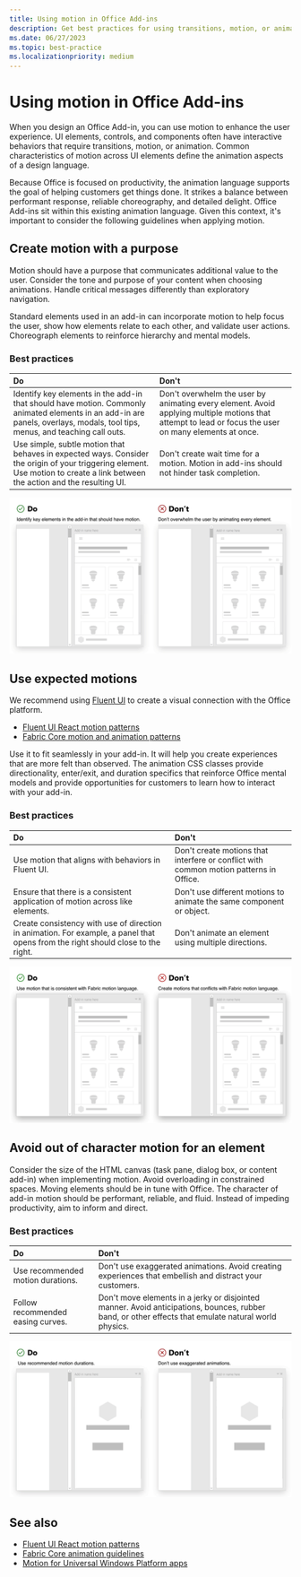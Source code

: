 ```yaml
---
title: Using motion in Office Add-ins
description: Get best practices for using transitions, motion, or animation in Office Add-ins.
ms.date: 06/27/2023
ms.topic: best-practice
ms.localizationpriority: medium
---
```


# Using motion in Office Add-ins

When you design an Office Add-in, you can use motion to enhance the user experience. UI elements, controls, and components often have interactive behaviors that require transitions, motion, or animation. Common characteristics of motion across UI elements define the animation aspects of a design language.

Because Office is focused on productivity, the animation language supports the goal of helping customers get things done. It strikes a balance between performant response, reliable choreography, and detailed delight. Office Add-ins sit within this existing animation language. Given this context, it's important to consider the following guidelines when applying motion.

## Create motion with a purpose

Motion should have a purpose that communicates additional value to the user. Consider the tone and purpose of your content when choosing animations. Handle critical messages differently than exploratory navigation.

Standard elements used in an add-in can incorporate motion to help focus the user, show how elements relate to each other, and validate user actions. Choreograph elements to reinforce hierarchy and mental models.

### Best practices

|Do|Don't|
|:-----|:-----|
|Identify key elements in the add-in that should have motion. Commonly animated elements in an add-in are panels, overlays, modals, tool tips, menus, and teaching call outs.| Don't overwhelm the user by animating every element. Avoid applying multiple motions that attempt to lead or focus the user on many elements at once. |
|Use simple, subtle motion that behaves in expected ways. Consider the origin of your triggering element. Use motion to create a link between the action and the resulting UI. | Don't create wait time for a motion. Motion in add-ins should not hinder task completion.|

![GIF that shows a panel opening with minimal moving elements beside a GIF that shows a panel opening with many moving elements.](../images/add-in-motion-purpose.gif)

## Use expected motions

We recommend using [Fluent UI](../design/add-in-design.md) to create a visual connection with the Office platform.

- [Fluent UI React motion patterns](https://react.fluentui.dev/?path=/docs/theme-motion--page)
- [Fabric Core motion and animation patterns](https://developer.microsoft.com/fluentui#/styles/web/motion)

Use it to fit seamlessly in your add-in. It will help you create experiences that are more felt than observed. The animation CSS classes provide directionality, enter/exit, and duration specifics that reinforce Office mental models and provide opportunities for customers to learn how to interact with your add-in.

### Best practices

|Do|Don't|
|:-----|:-----|
|Use motion that aligns with behaviors in Fluent UI.| Don't create motions that interfere or conflict with common motion patterns in Office.
|Ensure that there is a consistent application of motion across like elements.| Don't use different motions to animate the same component or object.|
|Create consistency with use of direction in animation. For example, a panel that opens from the right should close to the right.|Don't animate an element using multiple directions.

![GIF that shows a modal opening in an expected manner beside a GIF that shows a modal opening in an unexpected manner.](../images/add-in-motion-expected.gif)

## Avoid out of character motion for an element

Consider the size of the HTML canvas (task pane, dialog box, or content add-in) when implementing motion. Avoid overloading in constrained spaces. Moving elements should be in tune with Office. The character of add-in motion should be performant, reliable, and fluid. Instead of impeding productivity, aim to inform and direct.

### Best practices

|Do|Don't|
|:-----|:-----|
| Use recommended motion durations. | Don't use exaggerated animations. Avoid creating experiences that embellish and distract your customers.
| Follow recommended easing curves. |Don't move elements in a jerky or disjointed manner. Avoid anticipations, bounces, rubber band, or other effects that emulate natural world physics.|

![GIF that shows tiles loading using a gentle fade-in beside a GIF that shows tiles loading with bounce.](../images/add-in-motion-character.gif)

## See also

- [Fluent UI React motion patterns](https://react.fluentui.dev/?path=/docs/theme-motion--page)
- [Fabric Core animation guidelines](https://developer.microsoft.com/fluentui#/styles/web/motion)
- [Motion for Universal Windows Platform apps](/windows/uwp/design/motion)
